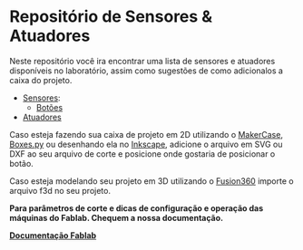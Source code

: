 # Repositório de Sensores & Atuadores

Neste repositório você ira encontrar uma lista de sensores e atuadores disponíveis no laboratório, assim como sugestões de como adicionalos a caixa do projeto.

- [Sensores](/sensores/sensores.md):
  - [Botões](/sensores/botoes/README.md)
- [Atuadores](/atuadores/)


Caso esteja fazendo sua caixa de projeto em 2D utilizando o [MakerCase](https://pt.makercase.com), [Boxes.py](https://www.festi.info/boxes.py/) ou desenhando ela no [Inkscape](https://inkscape.org/), adicione o arquivo em SVG ou DXF ao seu arquivo de corte e posicione onde gostaria de posicionar o botão.

Caso esteja modelando seu projeto em 3D utilizando o [Fusion360](https://www.autodesk.com.br/products/fusion-360/overview?term=1-YEAR&tab=subscription&plc=FSN) importe o arquivo f3d no seu projeto.

**Para parâmetros de corte e dicas de configuração e operação das máquinas do Fablab. Chequem a nossa documentação.**

**[Documentação Fablab](https://insperfablab.github.io/DocLab/maquinas/laser/duplotech1080/)**

